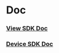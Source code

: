 # Doc

### [View SDK Doc](https://neolabaram.github.io/Doc/ViewSDK)

### [Device SDK Doc](https://neolabaram.github.io/Doc/Player)
